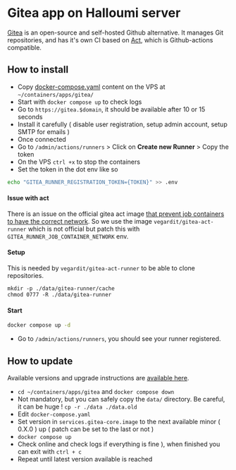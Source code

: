 # Gitea app on Halloumi server

[Gitea](https://about.gitea.com/) is an open-source and self-hosted Github alternative.
It manages Git repositories, and has it's own CI based on [Act](https://docs.gitea.com/usage/actions/act-runner), which is Github-actions compatible.

## How to install

- Copy [docker-compose.yaml](./docker-compose.yaml) content on the VPS at `~/containers/apps/gitea/`
- Start with `docker compose up` to check logs
- Go to `https://gitea.$domain`, it should be available after 10 or 15 seconds
- Install it carefully ( disable user registration, setup admin account, setup SMTP for emails )
- Once connected
- Go to `/admin/actions/runners` > Click on **Create new Runner** > Copy the token
- On the VPS `ctrl +x` to stop the containers
- Set the token in the dot env like so
```bash
echo "GITEA_RUNNER_REGISTRATION_TOKEN={TOKEN}" >> .env
```

#### Issue with act
There is an issue on the official gitea act image [that prevent job containers to have the correct network](https://gitea.com/gitea/act_runner/issues/559#issuecomment-835954).
So we use the image `vegardit/gitea-act-runner` which is not official but patch this with `GITEA_RUNNER_JOB_CONTAINER_NETWORK` env.

#### Setup
This is needed by `vegardit/gitea-act-runner` to be able to clone repositories.
```
mkdir -p ./data/gitea-runner/cache
chmod 0777 -R ./data/gitea-runner
```


#### Start
```bash
docker compose up -d
```

- Go to `/admin/actions/runners`, you should see your runner registered.

## How to update

Available versions and upgrade instructions are [available here](https://github.com/go-gitea/gitea/releases). 

- `cd ~/containers/apps/gitea` and `docker compose down`
- Not mandatory, but you can safely copy the `data/` directory. Be careful, it can be huge ! `cp -r ./data ./data.old`
- Edit `docker-compose.yaml`
- Set version in `services.gitea-core.image` to the next available minor ( 0.X.0 ) up ( patch can be set to the last or not )
- `docker compose up`
- Check online and check logs if everything is fine ), when finished you can exit with `ctrl + c`
- Repeat until latest version available is reached
